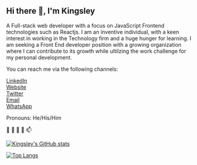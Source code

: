 ## Hi there 👋, I'm Kingsley

 A Full-stack web developer with a focus on JavaScript Frontend technologies such as Reactjs. 
I am an inventive individual, with a keen interest in working in the Technology firm and a huge hunger for learning. 
I am seeking a Front End developer position with a growing organization where I can contribute to its growth while ultilzing the work challenge for my personal development.


You can reach me via the following channels:

[LinkedIn](https://www.linkedin.com/in/kingsley-ibe-5669a5134/)<br/>
[Website](https://kingsleyibe.net/)<br/>
[Twitter](https://twitter.com/ibekingsley2)<br/>
[Email](ibekingsley66gmail.com)<br/>
[WhatsApp](https://api.whatsapp.com/send/?phone=2347030331929&text&app_absent=0)<br/>

Pronouns: He/His/Him<br/>

👋 👀 🌱 💞️ 📫 

[![Kingsley's GitHub stats](https://github-readme-stats.vercel.app/api?username=kingsleyibe&show_icons=true&theme=radical)](https://github.com/kingsleyibe/github-readme-stats)

[![Top Langs](https://github-readme-stats.vercel.app/api/top-langs/?username=kingsley&show_icons=true&theme=radical)](https://github.com/kingsley/github-readme-stats)
